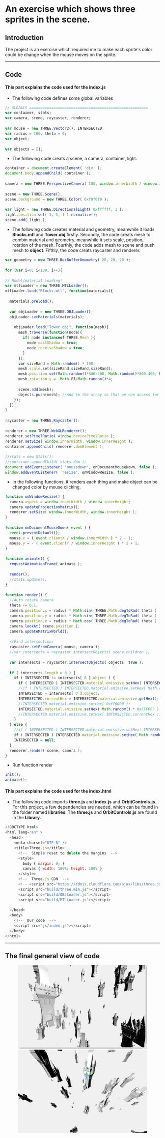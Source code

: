 # An exercise which shows three sprites in the scene.

## Introduction

The project is an exercise which required me to make each sprite's color could be change when the mouse moves on the sprite.

---

## Code

#### This part explains the code used for the **index.js**

* The following code defines some global variables

```JavaScript
// GLOBALS ======================================================
var container, stats;
var camera, scene, raycaster, renderer;

var mouse = new THREE.Vector2(), INTERSECTED;
var radius = 100, theta = 0;
var object;

var objects = [];
```

* The following code creats a scene, a camera, container, light.

```JavaScript
container = document.createElement( 'div' );
document.body.appendChild( container );

camera = new THREE.PerspectiveCamera( 100, window.innerWidth / window.innerHeight, 1, 10000 );

scene = new THREE.Scene();
scene.background = new THREE.Color( 0xf0f0f0 );

var light = new THREE.DirectionalLight( 0xffffff, 1 );
light.position.set( 1, 1, 1 ).normalize();
scene.add( light );
```

* The following code creates material and geometry, meanwhile it loads **Blocks.mtl** and **Tower.obj** firstly. Secondly, the code creats mesh to combin material and geometry, meanwhile it sets scale, position, rotation of the mesh. Fourthly, the code adds mesh to scene and push mesh to **object**. Fifthly, the code creats raycaster and renderer.

```JavaScript
var geometry = new THREE.BoxBufferGeometry( 20, 20, 20 );

for (var i=0; i<100; i++){

// Model/material loading!
var mtlLoader = new THREE.MTLLoader();
mtlLoader.load("Blocks.mtl", function(materials){

  materials.preload();

  var objLoader = new THREE.OBJLoader();
  objLoader.setMaterials(materials);

    objLoader.load("Tower.obj", function(mesh){
      mesh.traverse(function(node){
        if( node instanceof THREE.Mesh ){
          node.castShadow = true;
          node.receiveShadow = true;
        }
      });
      var sizeRand = Math.random() * 100;
      mesh.scale.set(sizeRand,sizeRand,sizeRand);
      mesh.position.set(Math.random()*800-400, Math.random()*800-400, Math.random()*800-400);
      mesh.rotation.y = -Math.PI/Math.random()*4;

      scene.add(mesh);
      objects.push(mesh); //Add to the array so that we can access for raycasting
    });
  });
}

raycaster = new THREE.Raycaster();

renderer = new THREE.WebGLRenderer();
renderer.setPixelRatio( window.devicePixelRatio );
renderer.setSize( window.innerWidth, window.innerHeight );
container.appendChild( renderer.domElement );

//stats = new Stats();
//container.appendChild( stats.dom );
document.addEventListener( 'mousedown', onDocumentMouseDown, false );
window.addEventListener( 'resize', onWindowResize, false );
```

* In the following functions, it renders each thing and make object can be changed color by mouse clicking.

```JavaScript
function onWindowResize() {
  camera.aspect = window.innerWidth / window.innerHeight;
  camera.updateProjectionMatrix();
  renderer.setSize( window.innerWidth, window.innerHeight );
}

function onDocumentMouseDown( event ) {
  event.preventDefault();
  mouse.x = ( event.clientX / window.innerWidth ) * 2 - 1;
  mouse.y = - ( event.clientY / window.innerHeight ) * 2 + 1;
}

function animate() {
  requestAnimationFrame( animate );

  render();
  //stats.update();
}

function render() {
  //Auto rotate camera
  theta += 0.1;
  camera.position.x = radius * Math.sin( THREE.Math.degToRad( theta ) );
  camera.position.y = radius * Math.sin( THREE.Math.degToRad( theta ) );
  camera.position.z = radius * Math.cos( THREE.Math.degToRad( theta ) );
  camera.lookAt( scene.position );
  camera.updateMatrixWorld();

  //Find intersections
  raycaster.setFromCamera( mouse, camera );
  //var intersects = raycaster.intersectObjects( scene.children );

  var intersects = raycaster.intersectObjects( objects, true );

  if ( intersects.length > 0 ) {
    if ( INTERSECTED != intersects[ 0 ].object ) {
      if ( INTERSECTED ) INTERSECTED.material.emissive.setHex( INTERSECTED.currentHex );
      //if ( INTERSECTED ) INTERSECTED.material.emissive.setHex( Math.random() * 0xFFFFFF );
      INTERSECTED = intersects[ 0 ].object;
      INTERSECTED.currentHex = INTERSECTED.material.emissive.getHex();
      //INTERSECTED.material.emissive.setHex( 0xff0000 );
      INTERSECTED.material.emissive.setHex( Math.random() * 0xFFFFFF );
      //INTERSECTED.material.emissive.setHex( INTERSECTED.currentHex );
    }
  } else {
    //if ( INTERSECTED ) INTERSECTED.material.emissive.setHex( INTERSECTED.currentHex );
    if ( INTERSECTED ) INTERSECTED.material.emissive.setHex( Math.random() * 0xFFFFFF );
    INTERSECTED = null;
  }
  renderer.render( scene, camera );
}
```

* Run function render

```JavaScript
init();
animate();
```

#### This part explains the code used for the **index.html**

* The following code imports **three.js** and **index.js** and **OrbitControls.js**. For this project, a few dependencies are needed, which can be found in the folder named **libraries**. The **three.js** and **OrbitControls.js** are found in the **Library**.

```JavaScript
<!DOCTYPE html>
<html lang="en" >
  <head>
    <meta charset="UTF-8" />
    <title>Three.js</title>
      <!--  Simple reset to delete the margins  -->
      <style>
        body { margin: 0; }
        canvas { width: 100%; height: 100% }
      </style>
      <!--  Three.js CDN  -->
      <!-- <script src="https://cdnjs.cloudflare.com/ajax/libs/three.js/96/three.min.js"></script>-->
      <script src="build/three.min.js"></script>
      <script src="build/OBJLoader.js"></script>
      <script src="build/MTLLoader.js"></script>

  </head>
  <body>
    <!--  Our code  -->
    <script src="js/index.js"></script>
  </body>
</html>
```

---

## The final general view of code
  <p align="center">
  <img alt="abramovic" src="assets/tower.jpg" width="420" />
  <img alt="abramovic" src="assets/tower2.jpg" width="420" />
  </p>
